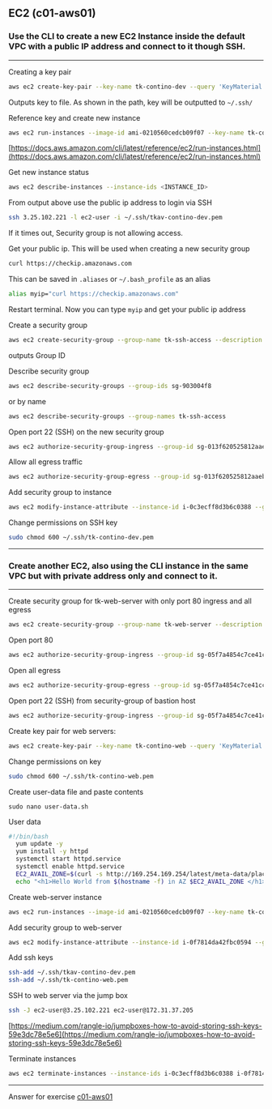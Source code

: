 ## EC2 (c01-aws01)

### Use the CLI to create a new EC2 Instance inside the default VPC with a public IP address and connect to it though SSH.

***

Creating a key pair

```bash
aws ec2 create-key-pair --key-name tk-contino-dev --query 'KeyMaterial' --output text > ~/.ssh/tk-contino-dev.pem
```

Outputs key to file. As shown in the path, key will be outputted to `~/.ssh/`

Reference key and create new instance

```bash
aws ec2 run-instances --image-id ami-0210560cedcb09f07 --key-name tk-contino-dev --tag-specifications 'ResourceType=instance,Tags=[{Key=Name,Value=tk-dojo}]'
```

[https://docs.aws.amazon.com/cli/latest/reference/ec2/run-instances.html](https://docs.aws.amazon.com/cli/latest/reference/ec2/run-instances.html)

Get new instance status

```bash
aws ec2 describe-instances --instance-ids <INSTANCE_ID>
```

From output above use the public ip address to login via SSH

```bash
ssh 3.25.102.221 -l ec2-user -i ~/.ssh/tkav-contino-dev.pem
```

If it times out, Security group is not allowing access.


Get your public ip. This will be used when creating a new security group

```bash
curl https://checkip.amazonaws.com
```

This can be saved in `.aliases`  or `~/.bash_profile` as an alias

```bash
alias myip="curl https://checkip.amazonaws.com"
```

Restart terminal. Now you can type `myip` and get your public ip address

Create a security group

```bash
aws ec2 create-security-group --group-name tk-ssh-access --description "SSH Access"
```

outputs Group ID

Describe security group

```bash
aws ec2 describe-security-groups --group-ids sg-903004f8
```

or by name

```bash
aws ec2 describe-security-groups --group-names tk-ssh-access
```

Open port 22 (SSH) on the new security group

```bash
aws ec2 authorize-security-group-ingress --group-id sg-013f620525812aaeb --protocol tcp --port 22 --cidr 116.206.228.203/32
```

Allow all egress traffic

```bash
aws ec2 authorize-security-group-egress --group-id sg-013f620525812aaeb --protocol all --port all --cidr 116.206.228.203/32
```

Add security group to instance

```bash
aws ec2 modify-instance-attribute --instance-id i-0c3ecff8d3b6c0388 --groups sg-013f620525812aaeb
```

Change permissions on SSH key

```bash
sudo chmod 600 ~/.ssh/tk-contino-dev.pem
```
***

### Create another EC2, also using the CLI instance in the same VPC but with private address only and connect to it.

***

Create security group for tk-web-server with only port 80 ingress and all egress

```bash
aws ec2 create-security-group --group-name tk-web-server --description "Web Server Access"
```

Open port 80

```bash
aws ec2 authorize-security-group-ingress --group-id sg-05f7a4854c7ce41cc --protocol tcp --port 80 --cidr 116.206.228.203/32
```

Open all egress

```bash
aws ec2 authorize-security-group-egress --group-id sg-05f7a4854c7ce41cc --protocol all --port all --cidr 116.206.228.203/32
```

Open port 22 (SSH) from security-group of bastion host

```bash
aws ec2 authorize-security-group-ingress --group-id sg-05f7a4854c7ce41cc --protocol tcp --port 22 --source-group sg-013f620525812aaeb 
```

Create key pair for web servers:

```bash
aws ec2 create-key-pair --key-name tk-contino-web --query 'KeyMaterial' --output text > ~/.ssh/tk-contino-web.pem
```

Change permissions on key

```bash
sudo chmod 600 ~/.ssh/tk-contino-web.pem
```

Create user-data file and paste contents

`sudo nano user-data.sh`

User data

```bash
#!/bin/bash
  yum update -y
  yum install -y httpd
  systemctl start httpd.service
  systemctl enable httpd.service
  EC2_AVAIL_ZONE=$(curl -s http://169.254.169.254/latest/meta-data/placement/availability-zone)
  echo "<h1>Hello World from $(hostname -f) in AZ $EC2_AVAIL_ZONE </h1>” > /var/www/html/index.html
```

Create web-server instance

```bash
aws ec2 run-instances --image-id ami-0210560cedcb09f07 --key-name tk-contino-web --tag-specifications 'ResourceType=instance,Tags=[{Key=Name,Value=tk-dojo-webserver}]' --user-data file://user-data.sh
```

Add security group to web-server

```bash
aws ec2 modify-instance-attribute --instance-id i-0f7814da42fbc0594 --groups sg-05f7a4854c7ce41cc
```

Add ssh keys

```bash
ssh-add ~/.ssh/tkav-contino-dev.pem
ssh-add ~/.ssh/tk-contino-web.pem
```

SSH to web server via the jump box

```bash
ssh -J ec2-user@3.25.102.221 ec2-user@172.31.37.205
```

[https://medium.com/rangle-io/jumpboxes-how-to-avoid-storing-ssh-keys-59e3dc78e5e6](https://medium.com/rangle-io/jumpboxes-how-to-avoid-storing-ssh-keys-59e3dc78e5e6)

Terminate instances

```bash
aws ec2 terminate-instances --instance-ids i-0c3ecff8d3b6c0388 i-0f7814da42fbc0594
```



<!-- Don't change anything below this point-->
<!-- Before committing, remove both commented lines--> 
***
Answer for exercise [c01-aws01](https://github.com/devopsacademyau/academy/blob/master/classes/01class/exercises/c01-aws01/README.md)